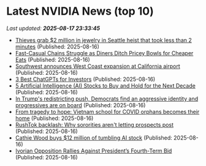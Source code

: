 # Latest NVIDIA News (top 10)
_Last updated: **2025-08-17 23:33:45**_

- [Thieves grab $2 million in jewelry in Seattle heist that took less than 2 minutes](https://biztoc.com/x/28ea07ef346c0abb) (Published: 2025-08-16)
- [Fast-Casual Chains Struggle as Diners Ditch Pricey Bowls for Cheaper Eats](https://biztoc.com/x/2078946a09c3ad7e) (Published: 2025-08-16)
- [Southwest announces West Coast expansion at California airport](https://biztoc.com/x/6dc8a4d81d40a116) (Published: 2025-08-16)
- [3 Best ChatGPTs for Investors](https://finance.yahoo.com/news/3-best-chatgpts-investors-230120034.html) (Published: 2025-08-16)
- [5 Artificial Intelligence (AI) Stocks to Buy and Hold for the Next Decade](https://biztoc.com/x/3a27e62261557b72) (Published: 2025-08-16)
- [In Trump's redistricting push, Democrats find an aggressive identity and progressives are on board](https://biztoc.com/x/c9b976d5e27f81d1) (Published: 2025-08-16)
- [From tragedy to hope: Vietnam school for COVID orphans becomes their home](https://biztoc.com/x/7c1b2b660f5ab900) (Published: 2025-08-16)
- [RushTok backlash: Why sororities aren't letting prospects post](https://biztoc.com/x/366670fb6599d287) (Published: 2025-08-16)
- [Cathie Wood buys $12 million of tumbling AI stock](https://www.thestreet.com/investing/cathie-wood-buys-12-million-of-tumbling-ai-stock) (Published: 2025-08-16)
- [Ivorian Opposition Rallies Against President’s Fourth-Term Bid](https://biztoc.com/x/1eb4f2d46395e397) (Published: 2025-08-16)
